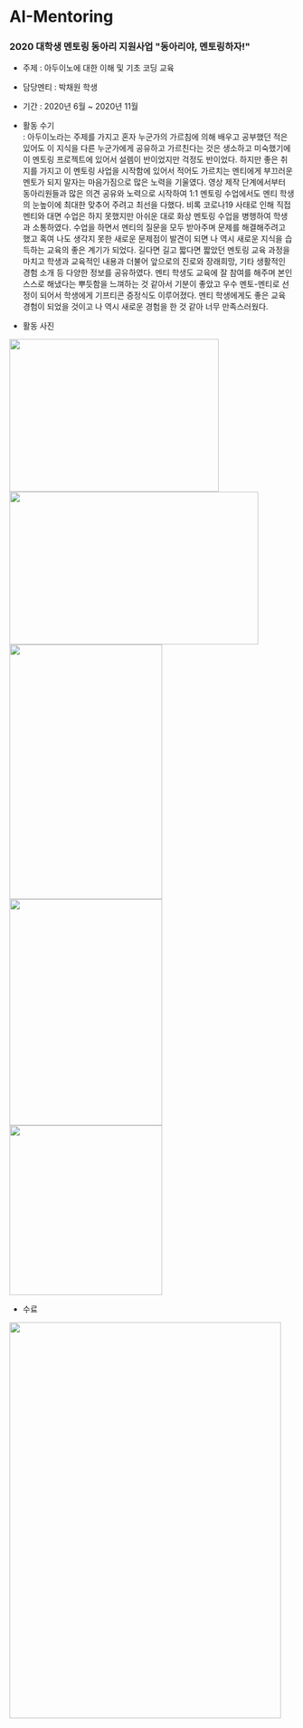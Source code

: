 # AI-Mentoring

### 2020 대학생 멘토링 동아리 지원사업 "동아리야, 멘토링하자!"

- 주제 : 아두이노에 대한 이해 및 기초 코딩 교육
- 담당멘티 : 박채원 학생
- 기간 : 2020년 6월 ~ 2020년 11월
- 활동 수기<br>
: 아두이노라는 주제를 가지고 혼자 누군가의 가르침에 의해 배우고 공부했던 적은 있어도 이 지식을 다른 누군가에게 공유하고 가르친다는 것은 생소하고 미숙했기에 이 멘토링 프로젝트에 있어서 설렘이 반이었지만 걱정도 반이었다. 하지만 좋은 취지를 가지고 이 멘토링 사업을 시작함에 있어서 적어도 가르치는 멘티에게 부끄러운 멘토가 되지 말자는 마음가짐으로 많은 노력을 기울였다. 영상 제작 단계에서부터 동아리원들과 많은 의견 공유와 노력으로 시작하여 1:1 멘토링 수업에서도 멘티 학생의 눈높이에 최대한 맞추어 주려고 최선을 다했다. 비록 코로나19 사태로 인해 직접 멘티와 대면 수업은 하지 못했지만 아쉬운 대로 화상 멘토링 수업을 병행하여 학생과 소통하였다. 수업을 하면서 멘티의 질문을 모두 받아주며 문제를 해결해주려고 했고 혹여 나도 생각지 못한 새로운 문제점이 발견이 되면 나 역시 새로운 지식을 습득하는 교육의 좋은 계기가 되었다. 길다면 길고 짧다면 짧았던 멘토링 교육 과정을 마치고 학생과 교육적인 내용과 더불어 앞으로의 진로와 장래희망, 기타 생활적인 경험 소개 등 다양한 정보를 공유하였다. 멘티 학생도 교육에 잘 참여를 해주며 본인 스스로 해냈다는 뿌듯함을 느껴하는 것 같아서 기분이 좋았고 우수 멘토-멘티로 선정이 되어서 학생에게 기프티콘 증정식도 이루어졌다. 멘티 학생에게도 좋은 교육 경험이 되었을 것이고 나 역시 새로운 경험을 한 것 같아 너무 만족스러웠다.

- 활동 사진

<img src="https://user-images.githubusercontent.com/62232217/148658461-376442b2-1f1e-4810-9be0-c35c6d24698a.jpg"  width="370" height="270"/> <img src="https://user-images.githubusercontent.com/62232217/148658568-f4d8a6e8-dcd4-4b46-9860-a6b39d5e413c.png"  width="440" height="270"/><br>
<img src="https://github.com/park-jiha/AI-Mentoring/assets/62232217/0a0e4d63-3ecb-4907-a973-0eb194039fda.jpg"  width="270" height="450"/><img src="https://user-images.githubusercontent.com/62232217/148658520-e7d5d14b-e9b2-4346-9812-563ccddaccf7.png"  width="270" height="400"/><img src="https://user-images.githubusercontent.com/62232217/148658558-f8b2a234-b573-4015-9d57-ddc4f21c8cbd.png"  width="270" height="300"/>

- 수료

<img src="https://user-images.githubusercontent.com/62232217/148658602-43b4becd-e391-4473-ab41-6bf4edf32743.png"  width="480" height="700"/>
